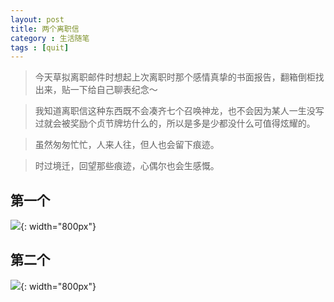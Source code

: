 ```yaml
---
layout: post
title: 两个离职信
category : 生活随笔
tags : [quit]
---
```


>今天草拟离职邮件时想起上次离职时那个感情真挚的书面报告，翻箱倒柜找出来，贴一下给自己聊表纪念～

>我知道离职信这种东西既不会凑齐七个召唤神龙，也不会因为某人一生没写过就会被奖励个贞节牌坊什么的，所以是多是少都没什么可值得炫耀的。

>虽然匆匆忙忙，人来人往，但人也会留下痕迹。

>时过境迁，回望那些痕迹，心偶尔也会生感慨。


## 第一个


![](   https://themeiwu.com/img/life/life20190305.PNG){: width="800px"}

## 第二个


![](   https://themeiwu.com/img/life/life2019030501.PNG){: width="800px"}
